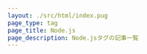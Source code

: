 ```yaml
---
layout: ./src/html/index.pug
page_type: tag
page_title: Node.js
page_description: Node.jsタグの記事一覧
---
```

